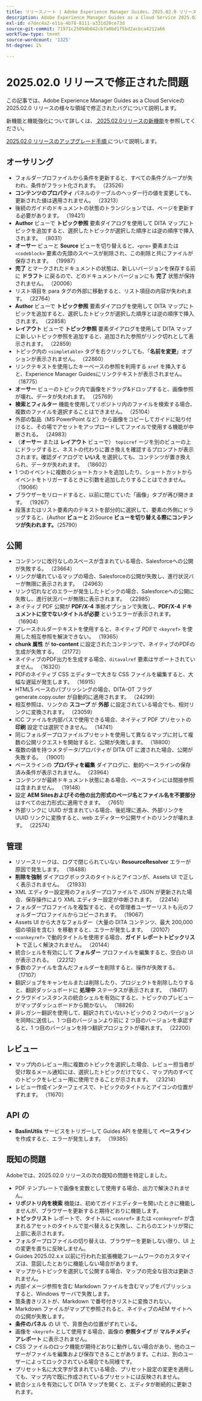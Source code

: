 ```yaml
---
title: リリースノート | Adobe Experience Manager Guides、2025.02.0 リリースの問題を修正しました
description: Adobe Experience Manager Guides as a Cloud Service 2025.02.0 リリースのバグ修正について説明します。
exl-id: e7dec4a2-e11a-4b78-8111-a331d20ce73d
source-git-commit: 71971c25094b842cb7a0bd1f5bd2acbca4212a66
workflow-type: tm+mt
source-wordcount: '1325'
ht-degree: 1%

---
```


# 2025.02.0 リリースで修正された問題

この記事では、Adobe Experience Manager Guides as a Cloud Serviceの 2025.02.0 リリースの様々な領域で修正されたバグについて説明します。

新機能と機能強化について詳しくは、[ 2025.02.0リリースの新機能](whats-new-2025-02-0.md)を参照してください。

[2025.02.0 リリースのアップグレード手順 ](upgrade-instructions-2025-02-0.md) について説明します。


## オーサリング

- フォルダープロファイルから条件を更新すると、すべての条件グループが失われ、条件がフラット化されます。 （23526）
- **コンテンツのプロパティ** パネルのテーブルのヘッダー行の値を変更しても、更新された値は適用されません。 （23213）
- 後続のガイドのドキュメントの状態のトランジションでは、ページを更新する必要があります。 （19421）
- **Author** ビューで **トピック参照** 要素ダイアログを使用して DITA マップにトピックを追加すると、選択したトピックが選択した順序とは逆の順序で挿入されます。 （8031）
- **オーサー** ビューと **Source** ビューを切り替えると、`<pre>` 要素または `<codeblock>` 要素の先頭のスペースが削除され、この削除と共にファイルが保存されます。 （19987）
- **完了** とマークされたドキュメントの状態は、新しいバージョンを保存する前に **ドラフト** に戻るので、どのドキュメントバージョンにも **完了** 状態が保持されません。 （20006）
- リスト項目を para タグの外部に移動すると、リスト項目の内容が失われます。 （22764）
- **Author** ビューで **トピック参照** 要素ダイアログを使用して DITA マップにトピックを追加すると、選択したトピックが選択した順序とは逆の順序で挿入されます。 （22858）
- **レイアウト** ビューで **トピック参照** 要素ダイアログを使用して DITA マップに新しいトピック参照を追加すると、追加された参照がリンク切れとして表示されます。 （22859）
- トピック内の `<simpletable>` タグを右クリックしても、「**名前を変更**」オプションが表示されません。 （22860）
- リンクテキストを使用したキーベースの参照を利用する `xref` を挿入すると、Experience Manager Guidesにリンクテキストが表示されません。 （18775）
- **オーサー** ビューのトピック内で画像をドラッグ&amp;ドロップすると、画像参照が壊れ、データが失われます。 （25769）
- **検索とフィルター** 機能を使用してリポジトリ内のファイルを検索する場合、複数のファイルを選択することはできません。 （25104）
- 外部の製品（MS PowerPoint など）から画像をコピーしてガイドに貼り付けると、その場でアセットをアップロードしてファイルで使用する機能が中断される。 （24983）
- （**オーサー** または **レイアウト** ビューで） `topicref` ージを別のビューの上にドラッグすると、ネストの代わりに置き換えを確認するプロンプトが表示されます。確認ダイアログで **いいえ** を選択しても、コンテンツが置き換えられ、データが失われます。 （18602）
- 1 つのイベントに複数のショートカットを追加したり、ショートカットからイベントをトリガーするときに引数を追加したりすることはできません。 （19066）
- ブラウザーをリロードすると、以前に閉じていた「画像」タブが再び開きます。 （19267）
- 段落またはリスト要素内のテキストを部分的に選択して、要素の外側にドラッグすると、{Author **ビューと** 2}Source **ビューを切り替える際にコンテンツが失われます。**（25790）

## 公開

- コンテンツに改行なしのスペースが含まれている場合、Salesforceへの公開が失敗する。 （23664）
- リンクが壊れているマップの場合、Salesforceの公開が失敗し、進行状況バーが無限に表示されます。 （24963）
- リンク切れなどのエラーが発生したトピックの場合、Salesforceへの公開に失敗し、進行状況バーが無限に表示されます。 （22985）
- ネイティブ PDF 公開が **PDF/X-4** 準拠オプションで失敗し、**PDF/X-4 ドキュメントに空でないタイトルが必要** というエラーが表示されます。 （16904）
- プレースホルダーテキストを使用すると、ネイティブ PDFで `<keyref>` を使用した相互参照を解決できない。 （19365）
- **chunk 属性** が **to-content** に設定されたコンテンツで、ネイティブのPDFの生成が失敗する。 （21772）
- ネイティブのPDF出力を生成する場合、`ditavalref` 要素はサポートされていません。 （16320）
- PDFのネイティブ CSS エディターで大きな CSS ファイルを編集すると、大幅な遅延が発生します。 （16915）
- HTML5 ベースのパブリッシングの場合、DITA-OT フラグ generate.copy.outer が自動的に適用されます。 （24299）
- 相互参照は、リンクの **スコープ** が **外部** に設定されている場合でも、相対リンクに変換されます。 （23059）
- ICC ファイルを内部パスで使用できる場合、ネイティブ PDF プリセットの **印刷** 設定では選択できません。 （14741）
- 同じフォルダープロファイルプリセットを使用して異なるマップに対して複数の公開リクエストを開始すると、公開が失敗します。 （18800）
- 複数の値を持つメタデータ/プロパティが DITA OT に渡された場合、公開が失敗する。 （19001）
- ベースラインの **プロパティを編集** ダイアログに、動的ベースラインの保存済み条件が表示されません。  （23964）
- コンテンツが最終ドキュメント状態にある場合、ベースラインには間接参照は含まれません。 （19148）
- 設定 **AEM Sitesおよびその他の出力形式のページ名とファイル名を不要部分** はすべての出力形式に適用できます。 （7651）
- 外部リンクに UUID が含まれている場合、後処理に進み、外部リンクを UUID リンクに変換すると、web エディターや公開サイトのリンクが壊れます。 （22574）


## 管理

- リソースリークは、ログで閉じられていない **ResourceResolver** エラーが原因で発生します。 （18488）
- **削除を強制** ダイアログボックスのタイトルとアイコンが、Assets UI で正しく表示されません。 （21933）
- XML エディター設定用のフォルダープロファイルで JSON が更新された場合、保存操作により XML エディター設定が中断されます。 （22414）
- フォルダープロファイルを複製すると、その管理者ユーザーリストも元のフォルダープロファイルからコピーされます。 （19067）
- Assets UI から大きなフォルダー（大量の DITA コンテンツ、最大 200,000 個の項目を含む）を移動すると、エラーが発生します。 （20107）
- `<conkeyref>` で動的タイトルを使用する場合、**ガイド レポートトピックリスト** で正しく解決されません。 （20144）
- 統合シェルを有効にして **フォルダー** プロファイルを編集すると、空白の UI が表示される。 （22212）
- 多数のファイルを含んだフォルダーを削除すると、操作が失敗する。 （17107）
- 翻訳ジョブをキャンセルまたは削除したり、プロジェクトを削除したりすると、翻訳ダッシュボードに **処理中** ステータスが表示されます。 （18417）
- クラウドインスタンスの統合シェルを有効にすると、トピックのプレビューがマップダッシュボードから開かない。 （18826）
- 非レガシー翻訳を使用して、翻訳されていないトピックの 2 つのバージョンを同時に送信し、1 つ目のバージョンより前に 2 つ目のバージョンを承認すると、1 つ目のバージョンを持つ翻訳プロジェクトが壊れます。 （22200）


## レビュー

- マップ内のレビュー用に複数のトピックを選択した場合、レビュー担当者が受け取るメール通知には、選択したトピックだけでなく、マップ内のすべてのトピックをレビュー用に使用できることが示されます。 （23214）
- レビュー作成インターフェイスで、トピックのタイトルとアイコンの位置がずれます。 （11670）


## API の

- **BaslinUtlis** サービスをトリガーして Guides API を使用して **ベースライン** を作成すると、エラーが発生します。 （19385）

## 既知の問題

Adobeでは、2025.02.0 リリースの次の既知の問題を特定しました。

- PDF テンプレートで画像を変数として使用する場合、出力で解決されません。
- **リポジトリ内を検索** 機能は、初めてガイドエディターを開いたときに機能しませんが、ブラウザーを更新すると期待どおりに機能します。
- **トピックリスト** レポートで、タイトルに `<conref>` または `<conkeyref>` が含まれるアセットのタイトルで並べ替えると失敗し、これらのエントリが常に上部に表示されます。
- フォルダープロファイルの切り替えは、ブラウザーを更新しない限り、UI 上の変更を直ちに反映しません。
- Guides 2025.02.x.x 以前に行われた拡張機能フレームワークのカスタマイズは、意図したとおりに機能しない場合があります。
- マップからトピックを選択して公開する場合、マップの完全な目次は更新されません。
- 内部イメージ参照を含む Markdown ファイルを含むマップをパブリッシュすると、Windows サーバで失敗します。
- 箇条書きリストが、Markdown で番号付きリストに変換されない。
- Markdown ファイルがマップで参照されると、ネイティブのAEM サイトへの公開が失敗します。
- **条件のパネル** の UI で、背景色の位置がずれている。
- 画像を `<keyref>` として使用する場合、画像の **参照タイプ** が **マルチメディアレポート** に表示されません。
- CSS ファイルのロック機能が期待どおりに動作しない場合があり、他のユーザーがファイルを編集および保存できることがあります。これは、別のユーザーによってロックされている場合でも同様です。
- プリセット名に大文字が含まれている場合、プリセット設定の変更を適用しても、マップ内で既に作成されているプリセットには反映されません。
- 統合シェルを有効にして DITA マップを開くと、エディタが断続的に更新されます。
